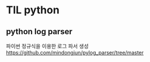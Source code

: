 # TIL python

## python log parser

파이썬 정규식을 이용한 로그 파서 생성
<https://github.com/mindongjun/pylog_parser/tree/master>
